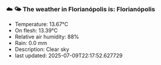### ☁️ 🌤️  The weather in Florianópolis is: Florianópolis

- Temperature: 13.67°C
- On flesh: 13.39°C
- Relative air humidity: 88%
- Rain: 0.0 mm
- Description: Clear sky
- last updated: 2025-07-09T22:17:52.627729
